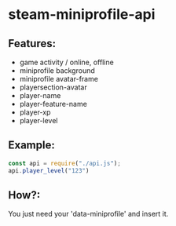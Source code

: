# steam-miniprofile-api

## Features:
- game activity / online, offline
- miniprofile background
- miniprofile avatar-frame
- playersection-avatar
- player-name
- player-feature-name
- player-xp
- player-level

## Example:
```javascript
const api = require("./api.js");
api.player_level("123")
```

## How?:

You just need your 'data-miniprofile' and insert it.
